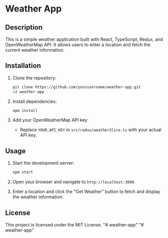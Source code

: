 # Weather App

## Description

This is a simple weather application built with React, TypeScript, Redux, and OpenWeatherMap API. It allows users to enter a location and fetch the current weather information.

## Installation

1. Clone the repository:

   ```bash
   git clone https://github.com/yourusername/weather-app.git
   cd weather-app
   ```

2. Install dependencies:

   ```bash
   npm install
   ```

3. Add your OpenWeatherMap API key:
   - Replace `YOUR_API_KEY` in `src/redux/weatherSlice.ts` with your actual API key.

## Usage

1. Start the development server:

   ```bash
   npm start
   ```

2. Open your browser and navigate to `http://localhost:3000`.

3. Enter a location and click the "Get Weather" button to fetch and display the weather information.

## License

This project is licensed under the MIT License.
"# weather-app" 
"# weather-app" 
